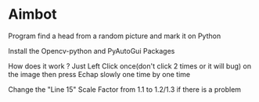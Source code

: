 # Aimbot

Program find a head from a random picture and mark it on Python

Install the Opencv-python and PyAutoGui Packages

How does it work ?
Just Left Click once(don't click 2 times or it will bug)
on the image then press Echap slowly one time by one time

Change the "Line 15" Scale Factor from 1.1 to 1.2/1.3 if there is a problem

